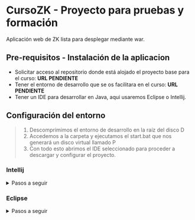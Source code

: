 # CursoZK - Proyecto para pruebas y formación

Aplicación web de ZK lista para desplegar mediante war.

## Pre-requisitos - Instalación de la aplicacion

* Solicitar acceso al repositorio donde está alojado el proyecto base para el curso: **URL PENDIENTE**
* Tener el entorno de desarrollo que se os facilitara en el curso: **URL PENDIENTE**
* Tener un IDE para desarrollar en Java, aqui usaremos Eclipse o Intellij.

## Configuración del entorno

> 1. Descomprimimos el entorno de desarrollo en la raíz del disco D
> 2. Accedemos a la carpeta y ejecutamos el start.bat que nos generará un disco virtual llamado P
> 3. Con todo esto abrimos el IDE seleccionado para proceder a descargar y configurar el proyecto.

### Intellij

<details><summary>Pasos a seguir</summary>

> 1. Ir a la web oficial de intellij y descargar e intalar la [Community Edition](https://www.jetbrains.com/idea/download/#section=windows)
>    * En caso de necesitar alguna versión específica, dentro del enlace a la izquierda tenemos la opcion "Other versions"
> 2. Una vez abierto el IDE, iremos a File > Settings y comenzaremos con la configuración
>    * Ir a la sección plugins buscar e instalar del marketplace, al terminar reiniciar el IDE:
>      * ZK: Plugin para que el IDE reconozca los ficheros especificos del framework
>      * SonarLint: Plugin para que el IDE te reconozca los errores mas comunes de java y te los resalte para corregirlos
>      * JavaDoc: Plugin para autogenerar codigo JavaDoc para documentar los procesos
>      * Adapter for Eclipse Code Formatter: Plugin para hacer compatibles los code formatter de eclipse
>      * Save Actions: Plugin que lanza acciones por defecto al guardar un fichero
>    * Configurar "Adapter for Eclipse Code Formatter":
>      ![code_formatter.png](readme/img/intellij/code_formatter.png)
>    * Configurar "Save Actions":
>      ![code_formatter.png](readme/img/intellij/save_actions.png)
>    * Configurar Maven:
>      ![code_formatter.png](readme/img/intellij/maven.png)
> 3. Si la versión es anterior a la versión 2020.3 es necesario intalar el plugin de Lombok. File > Settings > Plugins > Marketplace > Lombok
> 4. Puede darse el caso de que no te reconozca algunas anotaciones del proyecto y te las marque en rojo como @Getter, @Setter, @NoArgsConstructor... ***en ese caso*** proceder a marcar el check de la imagen
>    ![code_formatter.png](readme/img/intellij/mapstruct_annotations.png)

</details>

### Eclipse

<details><summary>Pasos a seguir</summary>

> PENDIENTE

</details>
